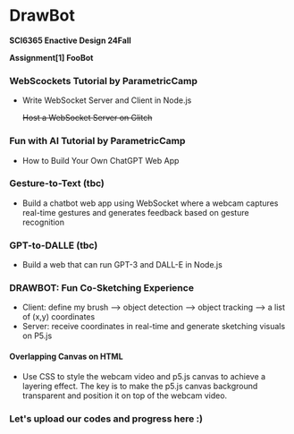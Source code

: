# DrawBot

**SCI6365 Enactive Design 24Fall**

**Assignment[1] FooBot**

### WebScockets Tutorial by ParametricCamp

- Write WebSocket Server and Client in Node.js

  <s>Host a WebSocket Server on Glitch</s>

### Fun with AI Tutorial by ParametricCamp

- How to Build Your Own ChatGPT Web App

### Gesture-to-Text (tbc)

- Build a chatbot web app using WebSocket where a webcam captures real-time gestures and generates feedback based on gesture recognition

### GPT-to-DALLE (tbc)

- Build a web that can run GPT-3 and DALL-E in Node.js

### DRAWBOT: Fun Co-Sketching Experience

- Client: define my brush --> object detection --> object tracking --> a list of (x,y) coordinates
- Server: receive coordinates in real-time and generate sketching visuals on P5.js

#### Overlapping Canvas on HTML

- Use CSS to style the webcam video and p5.js canvas to achieve a layering effect. The key is to make the p5.js canvas background transparent and position it on top of the webcam video.

### Let's upload our codes and progress here :)
